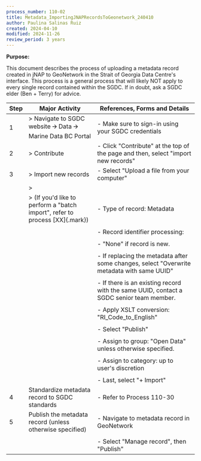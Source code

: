 ```yaml
---
process_number: 110-02
title: Metadata_ImportingJNAPRecordsToGeonetwork_240410
author: Paulina Salinas Ruiz
created: 2024-04-10
modified: 2024-11-26
review_period: 3 years
---
```


**Purpose:**



This document describes the process of uploading a metadata record created in jNAP to GeoNetwork in the Strait of Georgia Data Centre's interface. This process is a general process that will likely NOT apply to every single record contained within the SGDC. If in doubt, ask a SGDC elder (Ben + Terry) for advice.



| **Step** | **Major Activity** | **References, Forms and Details** |
| -------- | ------------------ | --------------------------------- |
| 1 | > Navigate to SGDC website 🡪 Data 🡪 Marine Data BC Portal | - Make sure to sign-in using your SGDC credentials |
| 2 | > Contribute | - Click "Contribute" at the top of the page and then, select "import new records" |
| 3 | > Import new records | - Select "Upload a file from your computer" |
|  | > |  |
|  | > (If you'd like to perform a "batch import", refer to process [XX]{.mark}) | - Type of record: Metadata |
|  |  |  |
|  |  | - Record identifier processing: |
|  |  |  |
|  |  | - "None" if record is new. |
|  |  |  |
|  |  | - If replacing the metadata after some changes, select "Overwrite metadata with same UUID" |
|  |  |  |
|  |  | - If there is an existing record with the same UUID, contact a SGDC senior team member. |
|  |  |  |
|  |  | - Apply XSLT conversion: "RI_Code_to_English" |
|  |  |  |
|  |  | - Select "Publish" |
|  |  |  |
|  |  | - Assign to group: "Open Data" unless otherwise specified. |
|  |  |  |
|  |  | - Assign to category: up to user's discretion |
|  |  |  |
|  |  | - Last, select "+ Import" |
| 4 | Standardize metadata record to SGDC standards | - Refer to Process 110-30 |
| 5 | Publish the metadata record (unless otherwise specified) | - Navigate to metadata record in GeoNetwork |
|  |  |  |
|  |  | - Select "Manage record", then "Publish" |

